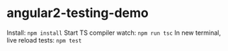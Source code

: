 # angular2-testing-demo

Install: `npm install`
Start TS compiler watch: `npm run tsc`
In new terminal, live reload tests: `npm test`
